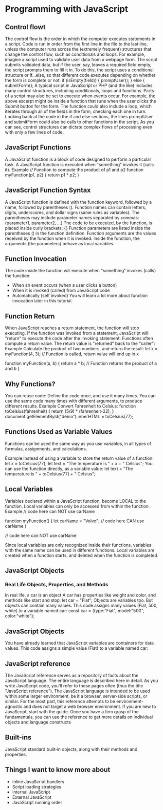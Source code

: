 # **Programming with JavaScript**
## **Control flowt**
The control flow is the order in which the computer executes statements in a script.
Code is run in order from the first line in the file to the last line, unless the computer runs across the (extremely frequent) structures that change the control flow, such as conditionals and loops.
For example, imagine a script used to validate user data from a webpage form. The script submits validated data, but if the user, say, leaves a required field empty, the script prompts them to fill it in. To do this, the script uses a conditional structure or if...else, so that different code executes depending on whether the form is complete or not: if (isEmpty(field)) { promptUser(); } else { submitForm();
A typical script in JavaScript or PHP (and the like) includes many control structures, including conditionals, loops and functions. Parts of a script may also be set to execute when events occur.
For example, the above excerpt might be inside a function that runs when the user clicks the Submit button for the form. The function could also include a loop, which iterates through all of the fields in the form, checking each one in turn. Looking back at the code in the if and else sections, the lines promptUser and submitForm could also be calls to other functions in the script. As you can see, control structures can dictate complex flows of processing even with only a few lines of code.
 
## **JavaScript Functions**
A JavaScript function is a block of code designed to perform a particular task.
A JavaScript function is executed when "something" invokes it (calls it). 
Example 
// Function to compute the product of p1 and p2
function myFunction(p1, p2) {
  return p1 * p2;
}

## **JavaScript Function Syntax**
A JavaScript function is defined with the function keyword, followed by a name, followed by parentheses ().
Function names can contain letters, digits, underscores, and dollar signs (same rules as variables).
The parentheses may include parameter names separated by commas:
(parameter1, parameter2, ...)
The code to be executed, by the function, is placed inside curly brackets: {}
Function parameters are listed inside the parentheses () in the function definition.
Function arguments are the values received by the function when it is invoked.
Inside the function, the arguments (the parameters) behave as local variables.

## **Function Invocation**
The code inside the function will execute when "something" invokes (calls) the function:
- When an event occurs (when a user clicks a button)
- When it is invoked (called) from JavaScript code
- Automatically (self invoked)
You will learn a lot more about function invocation later in this tutorial.

## **Function Return**
When JavaScript reaches a return statement, the function will stop executing.
If the function was invoked from a statement, JavaScript will "return" to execute the code after the invoking statement.
Functions often compute a return value. The return value is "returned" back to the "caller":
Example Calculate the product of two numbers, and return the result:
let x = myFunction(4, 3);   // Function is called, return value will end up in x

function myFunction(a, b) {
  return a * b;             // Function returns the product of a and b
}

## **Why Functions?**
You can reuse code: Define the code once, and use it many times.
You can use the same code many times with different arguments, to produce different results.
Example Convert Fahrenheit to Celsius: 
function toCelsius(fahrenheit) {
  return (5/9) * (fahrenheit-32);
}
document.getElementById("demo").innerHTML = toCelsius(77);

## **Functions Used as Variable Values**
Functions can be used the same way as you use variables, in all types of formulas, assignments, and calculations.

Example Instead of using a variable to store the return value of a function:
let x = toCelsius(77);
let text = "The temperature is " + x + " Celsius";
You can use the function directly, as a variable value:
let text = "The temperature is " + toCelsius(77) + " Celsius";

## **Local Variables**
Variables declared within a JavaScript function, become LOCAL to the function.
Local variables can only be accessed from within the function. Example
// code here can NOT use carName

function myFunction() {
  let carName = "Volvo";
  // code here CAN use carName
}

// code here can NOT use carName

Since local variables are only recognized inside their functions, variables with the same name can be used in different functions.
Local variables are created when a function starts, and deleted when the function is completed.

## **JavaScript Objects**
### Real Life Objects, Properties, and Methods
 In real life, a car is an object
A car has properties like weight and color, and methods like start and stop:
let car = "Fiat";
Objects are variables too. But objects can contain many values.
This code assigns many values (Fiat, 500, white) to a variable named car:
const car = {type:"Fiat", model:"500", color:"white"};

##  **JavaScript Objects**
You have already learned that JavaScript variables are containers for data values.
This code assigns a simple value (Fiat) to a variable named car:

## **JavaScript reference**    
The JavaScript reference serves as a repository of facts about the JavaScript language. The entire language is described here in detail. As you write JavaScript code, you'll refer to these pages often (thus the title "JavaScript reference").
The JavaScript language is intended to be used within some larger environment, be it a browser, server-side scripts, or similar. For the most part, this reference attempts to be environment-agnostic and does not target a web browser environment.
If you are new to JavaScript, start with the guide. Once you have a firm grasp of the fundamentals, you can use the reference to get more details on individual objects and language constructs
## **Built-ins**
JavaScript standard built-in objects, along with their methods and properties.

## **Things I want to know more about**
- Inline JavaScript handlers
- Script loading strategies
- Internal JavaScript
- External JavaScript
- JavaScript running order


